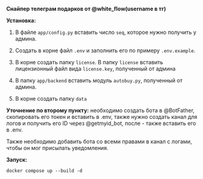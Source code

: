 **Снайпер телеграм подарков от @white_fIow(username в тг)**

**Установка:**

1. В файле `app/config.py` вставить число `seq`, которое нужно получить у админа.

2. Создать в корне файл `.env` и заполнить его по примеру `.env.example`.

3. В корне создать папку `license`. В папку `license` вставить лицензионный файл вида `license.key`, полученный от админа

4. В папку `app/backend` вставить модуль `autobuy.py`, полученный от админа.

5. В корне создать папку `data`

**Уточнение по второму пункту:** необходимо создать бота в @BotFather, скопировать его токен и вставить в .env, также нужно создать канал для логов и получить его ID через @getmyid_bot, после - также вставить его в .env.

Также необходимо добавить бота со всеми правами в канал с логами, чтобы он мог присылать уведомления.

**Запуск:**

`docker compose up --build -d`
